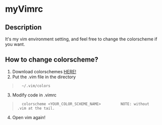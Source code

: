 #       myVimrc
##    Description
   It's my vim environment setting, and feel free to change
   the colorscheme if you want. 
##    How to change colorscheme?
   1. Download colorschemes [HERE!](https://www.vim.org/scripts/script_search_results.php?keywords&script_type=color+scheme&order_by=rating&direction=descending&search=search/)
   2. Put the .vim file in the directory 
>       ~/.vim/colors
   3. Modify code in .vimrc 
>       colorscheme <YOUR_COLOR_SCHEME_NAME>         NOTE: without .vim at the tail.
   4. Open vim again!

